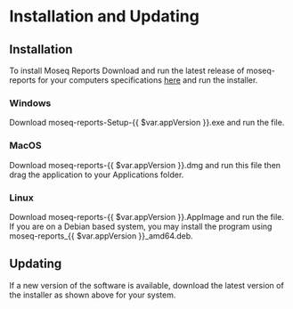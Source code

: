 # Installation and Updating
## Installation
To install Moseq Reports Download and run the latest release of moseq-reports for your computers specifications [here](https://github.com/tischfieldlab/moseq-reports/releases) and run the installer.
### Windows
Download moseq-reports-Setup-{{ $var.appVersion }}.exe and run the file.
### MacOS
Download moseq-reports-{{ $var.appVersion }}.dmg and run this file then drag the application to your Applications folder.
### Linux
Download moseq-reports-{{ $var.appVersion }}.AppImage and run the file. If you are on a Debian based system, you may install the program using moseq-reports_{{ $var.appVersion }}_amd64.deb.

## Updating
If a new version of the software is available, download the latest version of the installer as shown above for your system.